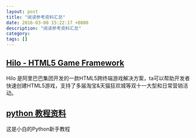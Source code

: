 ```yaml
---
layout: post
title: "阅读参考资料汇总"
date: 2016-03-08 15:22:17 +0800
description: "阅读参考资料汇总"
category: 
tags: []
---
```


## [Hilo - HTML5 Game Framework](https://github.com/hiloteam/hilo)

Hilo 是阿里巴巴集团开发的一款HTML5跨终端游戏解决方案，ta可以帮助开发者快速创建HTML5游戏，支持了多届淘宝&天猫狂欢城等双十一大型和日常营销活动。

## [python 教程资料](http://www.liaoxuefeng.com/wiki/0014316089557264a6b348958f449949df42a6d3a2e542c000)

这是小白的Python新手教程